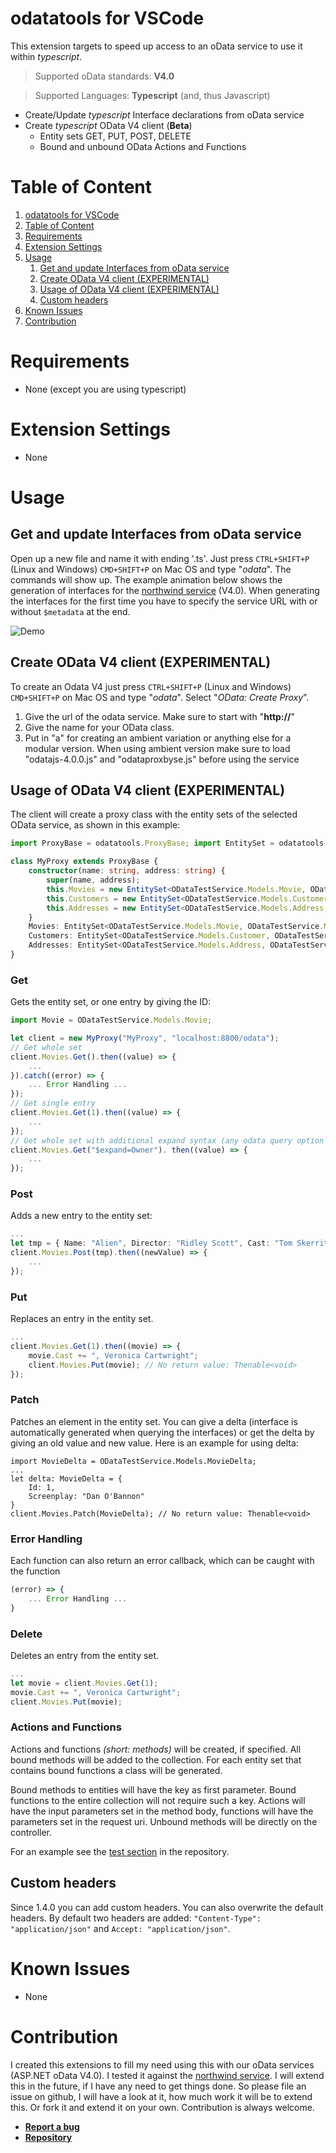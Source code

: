 # odatatools for VSCode

This extension targets to speed up access to an oData service to use it within *typescript*.

> Supported oData standards: **V4.0**

> Supported Languages: **Typescript** (and, thus Javascript)

- Create/Update *typescript* Interface declarations from oData service
- Create *typescript* OData V4 client (**Beta**)
  - Entity sets GET, PUT, POST, DELETE
  - Bound and unbound OData Actions and Functions

# Table of Content

<!-- TOC -->

1. [odatatools for VSCode](#odatatools-for-vscode)
2. [Table of Content](#table-of-content)
3. [Requirements](#requirements)
4. [Extension Settings](#extension-settings)
5. [Usage](#usage)
    1. [Get and update Interfaces from oData service](#get-and-update-interfaces-from-odata-service)
    2. [Create OData V4 client (EXPERIMENTAL)](#create-odata-v4-client-experimental)
    3. [Usage of OData V4 client (EXPERIMENTAL)](#usage-of-odata-v4-client-experimental)
    4. [Custom headers](#custom-headers)
6. [Known Issues](#known-issues)
7. [Contribution](#contribution)

<!-- /TOC -->

# Requirements

- None (except you are using typescript)

# Extension Settings

- None

# Usage

## Get and update Interfaces from oData service

Open up a new file and name it with ending '.ts'. Just press `CTRL+SHIFT+P` (Linux and Windows) `CMD+SHIFT+P` on Mac OS and type "*odata*". The commands will show up. The example animation below shows the generation of interfaces for the [northwind service](http://services.odata.org/V4/Northwind/Northwind.svc/) (V4.0). When generating the interfaces for the first time you have to specify the service URL with or without `$metadata` at the end.

![Demo](https://cdn.rawgit.com/apazureck/odatatools/master/images/demo1.gif)

## Create OData V4 client (EXPERIMENTAL)

To create an Odata V4  just press `CTRL+SHIFT+P` (Linux and Windows) `CMD+SHIFT+P` on Mac OS and type "*odata*". Select "*OData: Create Proxy*".
1. Give the url of the odata service. Make sure to start with "**http://**"
2. Give the name for your OData class.
3. Put in "a" for creating an ambient variation or anything else for a modular version. When using ambient version make sure to load "odatajs-4.0.0.js" and "odataproxbyse.js" before using the service

## Usage of OData V4 client (EXPERIMENTAL)

The client will create a proxy class with the entity sets of the selected OData service, as shown in this example:

```typescript
import ProxyBase = odatatools.ProxyBase; import EntitySet = odatatools.EntitySet;

class MyProxy extends ProxyBase {
    constructor(name: string, address: string) {
        super(name, address);
        this.Movies = new EntitySet<ODataTestService.Models.Movie, ODataTestService.Models.DeltaMovie>("Movies", address, "Id");
        this.Customers = new EntitySet<ODataTestService.Models.Customer, ODataTestService.Models.DeltaCustomer>("Customers", address, "Id");
        this.Addresses = new EntitySet<ODataTestService.Models.Address, ODataTestService.Models.DeltaAddress>("Addresses", address, "Id");
    }
    Movies: EntitySet<ODataTestService.Models.Movie, ODataTestService.Models.DeltaMovie>;
    Customers: EntitySet<ODataTestService.Models.Customer, ODataTestService.Models.DeltaCustomer>;
    Addresses: EntitySet<ODataTestService.Models.Address, ODataTestService.Models.DeltaAddress>;
}
```

### Get

Gets the entity set, or one entry by giving the ID:
```typescript
import Movie = ODataTestService.Models.Movie;

let client = new MyProxy("MyProxy", "localhost:8800/odata");
// Get whole set
client.Movies.Get().then((value) => {
    ...
}).catch((error) => {
    ... Error Handling ...
});
// Get single entry
client.Movies.Get(1).then((value) => {
    ...
});
// Get whole set with additional expand syntax (any odata query option allowed)
client.Movies.Get("$expand=Owner"). then((value) => {
    ...
});
```

### Post

Adds a new entry to the entity set:
```typescript
...
let tmp = { Name: "Alien", Director: "Ridley Scott", Cast: "Tom Skerritt, Sigourney Weaver", ... }
client.Movies.Post(tmp).then((newValue) => {
    ...
});
```

### Put

Replaces an entry in the entity set.
```typescript
...
client.Movies.Get(1).then((movie) => {
    movie.Cast += ", Veronica Cartwright";
    client.Movies.Put(movie); // No return value: Thenable<void>
});
```

### Patch
Patches an element in the entity set. You can give a delta (interface is automatically generated when querying the interfaces) or get the delta by giving an old value and new value. Here is an example for using delta:
```typescipt
import MovieDelta = ODataTestService.Models.MovieDelta;
...
let delta: MovieDelta = {
    Id: 1,
    Screenplay: "Dan O'Bannon"
}
client.Movies.Patch(MovieDelta); // No return value: Thenable<void>
```

### Error Handling
Each function can also return an error callback, which can be caught with the function
```typescript
(error) => {
    ... Error Handling ...
}
```

### Delete
Deletes an entry from the entity set.
```typescript
...
let movie = client.Movies.Get(1);
movie.Cast += ", Veronica Cartwright";
client.Movies.Put(movie);
```

### Actions and Functions

Actions and functions *(short: methods)* will be created, if specified. All bound methods will be added to the collection. For each entity set that contains bound functions a class will be generated.

Bound methods to entities will have the key as first parameter. Bound functions to the entire collection will not require such a key. Actions will have the input parameters set in the method body, functions will have the parameters set in the request uri. Unbound methods will be directly on the controller.

For an example see the [test section](https://github.com/apazureck/odatatools/tree/master/test/testproject) in the repository.

## Custom headers

Since 1.4.0 you can add custom headers. You can also overwrite the default headers. By default two headers are added: `"Content-Type": "application/json"` and `Accept: "application/json"`.

# Known Issues

- None

# Contribution

I created this extensions to fill my need using this with our oData services (ASP.NET oData V4.0). I tested it against the [northwind service](http://services.odata.org/V4/Northwind/Northwind.svc/). I will extend this in the future, if I have any need to get things done. So please file an issue on github, I will have a look at it, how much work it will be to extend this. Or fork it and extend it on your own. Contribution is always welcome.

- [**Report a bug**](https://github.com/apazureck/odatatools/issues)
- [**Repository**](https://github.com/apazureck/odatatools/)